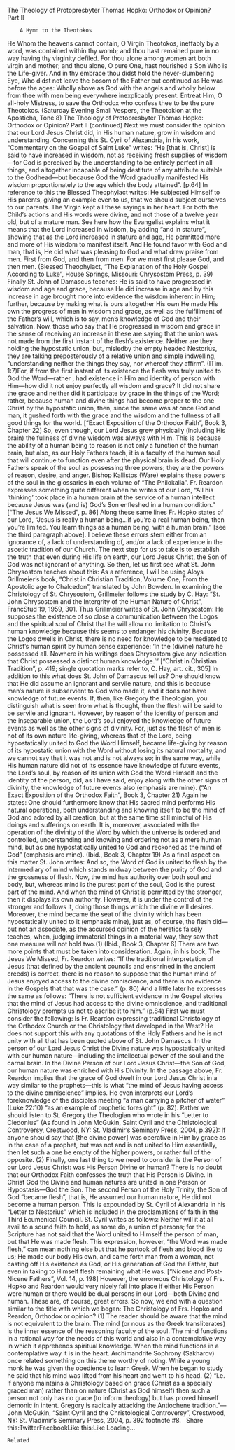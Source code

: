 The Theology of Protopresbyter Thomas Hopko: Orthodox or Opinion? Part II

		A Hymn to the Theotokos
He Whom the heavens cannot contain, O Virgin Theotokos, ineffably by a word, was contained within thy womb; and thou hast remained pure in no way having thy virginity defiled. For thou alone among women art both virgin and mother; and thou alone, O pure One, hast nourished a Son Who is the Life-giver. And in thy embrace thou didst hold the never-slumbering Eye, Who didst not leave the bosom of the Father but continued as He was before the ages: Wholly above as God with the angels and wholly below from thee with men being everywhere inexplicably present. Entreat Him, O all-holy Mistress, to save the Orthodox who confess thee to be the pure Theotokos. (Saturday Evening Small Vespers, the Theotokion at the Aposticha, Tone 8)
The Theology of Protopresbyter Thomas Hopko: Orthodox or Opinion? Part II (continued)
Next we must consider the opinion that our Lord Jesus Christ did, in His human nature, grow in wisdom and understanding. Concerning this St. Cyril of Alexandria, in his work, “Commentary on the Gospel of Saint Luke” writes: “He [that is, Christ] is said to have increased in wisdom, not as receiving fresh supplies of wisdom—for God is perceived by the understanding to be entirely perfect in all things, and altogether incapable of being destitute of any attribute suitable to the Godhead—but because God the Word gradually manifested His wisdom proportionately to the age which the body attained”. [p.64]
In reference to this the Blessed Theophylact writes:
He subjected Himself to His parents, giving an example even to us, that we should subject ourselves to our parents. The Virgin kept all these sayings in her heart. For both the Child’s actions and His words were divine, and not those of a twelve year old, but of a mature man. See here how the Evangelist explains what it means that the Lord increased in wisdom, by adding “and in stature”, showing that as the Lord increased in stature and age, He permitted more and more of His wisdom to manifest itself. And He found favor with God and man, that is, He did what was pleasing to God and what drew praise from men. First from God, and then from men. For we must first please God, and then men. (Blessed Theophylact, “The Explanation of the Holy Gospel According to Luke”, House Springs, Missouri: Chrysostom Press, p. 39)
Finally St. John of Damascus teaches:
He is said to have progressed in wisdom and age and grace, because He did increase in age and by this increase in age brought more into evidence the wisdom inherent in Him; further, because by making what is ours altogether His own He made His own the progress of men in wisdom and grace, as well as the fulfillment of the Father’s will, which is to say, men’s knowledge of God and their salvation. Now, those who say that He progressed in wisdom and grace in the sense of receiving an increase in these are saying that the union was not made from the first instant of the flesh’s existence. Neither are they holding the hypostatic union, but, misledby the empty headed Nestorius, they are talking preposterously of a relative union and simple indwelling, “understanding neither the things they say, nor whereof they affirm”. (ITim. 1:7)For, if from the first instant of its existence the flesh was truly united to God the Word—rather , had existence in Him and identity of person with Him—how did it not enjoy perfectly all wisdom and grace? It did not share the grace and neither did it participate by grace in the things of the Word; rather, because human and divine things had become proper to the one Christ by the hypostatic union, then, since the same was at once God and man, it gushed forth with the grace and the wisdom and the fullness of all good things for the world. [“Exact Exposition of the Orthodox Faith”, Book 3, Chapter 22]
So, even though, our Lord Jesus grew physically (including His brain) the fullness of divine wisdom was always with Him. This is because the ability of a human being to reason is not only a function of the human brain, but also, as our Holy Fathers teach, it is a faculty of the human soul that will continue to function even after the physical brain is dead. Our Holy Fathers speak of the soul as possessing three powers; they are the powers of reason, desire, and anger. Bishop Kallistos (Ware) explains these powers of the soul in the glossaries in each volume of “The Philokalia”. Fr. Reardon expresses something quite different when he writes of our Lord, “All his ‘thinking’ took place in a human brain at the service of a human intellect because Jesus was (and is) God’s Son enfleshed in a human condition.” [“The Jesus We Missed”, p. 86] Along these same lines Fr. Hopko states of our Lord, “Jesus is really a human being…if you’re a real human being, then you’re limited. You learn things as a human being, with a human brain.” [see the third paragraph above]. I believe these errors stem either from an ignorance of, a lack of understanding of, and/or a lack of experience in the ascetic tradition of our Church.
The next step for us to take is to establish the truth that even during His life on earth, our Lord Jesus Christ, the Son of God was not ignorant of anything. So then, let us first see what St. John Chrysostom teaches about this:
As a reference, I will be using Aloys Grillmeier’s book, “Christ in Christian Tradition, Volume One, From the Apostolic age to Chalcedon”, translated by John Bowden. In examining the Christology of St. Chrysostom, Grillmeier follows the study by C. Hay: “St. John Chrysostom and the Intergrity of the Human Nature of Christ”, FrancStud 19, 1959, 301. Thus Grillmeier writes of St. John Chrysostom: He supposes the existence of so close a communication between the Logos and the spiritual soul of Christ that he will allow no limitation to Christ’s human knowledge because this seems to endanger his divinity. Because the Logos dwells in Christ, there is no need for knowledge to be mediated to Christ’s human spirit by human sense experience: ‘In the (divine) nature he possessed all. Nowhere in his writings does Chrysostom give any indication that Christ possessed a distinct human knowledge.’” [“Christ in Christian Tradition”, p. 419; single quotation marks refer to, C. Hay, art. cit., 305]
In addition to this what does St. John of Damascus tell us?
One should know that He did assume an ignorant and servile nature, and this is because man’s nature is subservient to God who made it, and it does not have knowledge of future events. If, then, like Gregory the Theologian, you distinguish what is seen from what is thought, then the flesh will be said to be servile and ignorant. However, by reason of the identity of person and the inseparable union, the Lord’s soul enjoyed the knowledge of future events as well as the other signs of divinity. For, just as the flesh of men is not of its own nature life-giving, whereas that of the Lord, being hypostatically united to God the Word Himself, became life-giving by reason of its hypostatic union with the Word without losing its natural mortality, and we cannot say that it was not and is not always so; in the same way, while His human nature did not of its essence have knowledge of future events, the Lord’s soul, by reason of its union with God the Word Himself and the identity of the person, did, as I have said, enjoy along with the other signs of divinity, the knowledge of future events also (emphasis are mine). (“An Exact Exposition of the Orthodox Faith”, Book 3, Chapter 21)
Again he states:
One should furthermore know that His sacred mind performs His natural operations, both understanding and knowing itself to be the mind of God and adored by all creation, but at the same time still mindful of His doings and sufferings on earth. It is, moreover, associated with the operation of the divinity of the Word by which the universe is ordered and controlled, understanding and knowing and ordering not as a mere human mind, but as one hypostatically united to God and reckoned as the mind of God” (emphasis are mine). (Ibid., Book 3, Chapter 19)
As a final aspect on this matter St. John writes:
And so, the Word of God is united to flesh by the intermediary of mind which stands midway between the purity of God and the grossness of flesh. Now, the mind has authority over both soul and body, but, whereas mind is the purest part of the soul, God is the purest part of the mind. And when the mind of Christ is permitted by the stronger, then it displays its own authority. However, it is under the control of the stronger and follows it, doing those things which the divine will desires.
Moreover, the mind became the seat of the divinity which has been hypostatically  united to it (emphasis mine), just as, of course, the flesh did—but not an associate, as the accursed opinion of the heretics falsely teaches, when, judging immaterial things in a material way, they saw that one measure will not hold two.(1) (Ibid., Book 3, Chapter 6)
There are two more points that must be taken into consideration. Again, in his book, The Jesus We Missed, Fr. Reardon writes: “If the traditional interpretation of Jesus (that defined by the ancient councils and enshrined in the ancient creeds) is correct, there is no reason to suppose that the human mind of Jesus enjoyed access to the divine omniscience, and there is no evidence in the Gospels that that was the case.” (p. 80) And a little later he expresses the same as follows: “There is not sufficient evidence in the Gospel stories that the mind of Jesus had access to the divine omniscience, and traditional Christology prompts us not to ascribe it to him.” (p.84)
First we must consider the following: Is Fr. Reardon expressing traditional Christology of the Orthodox Church or the Christology that developed in the West? He does not support this with any quotations of the Holy Fathers and he is not unity with all that has been quoted above of St. John Damascus. In the person of our Lord Jesus Christ the Divine nature was hypostatically united with our human nature—including the intellectual power of the soul and the carnal brain. In the Divine Person of our Lord Jesus Christ—the Son of God, our human nature was enriched with His Divinity. In the passage above, Fr. Reardon implies that the grace of God dwelt in our Lord Jesus Christ in a way similar to the prophets—this is what “the mind of Jesus having access to the divine omniscience” implies. He even interprets our Lord’s foreknowledge of the disciples meeting “a man carrying a pitcher of water” (Luke 22:10) “as an example of prophetic foresight” (p. 82). Rather we should listen to St. Gregory the Theologian who wrote in his “Letter to Cledonius” (As found in John McGukin, Saint Cyril and the Christological Controversy, Crestwood, NY: St. Vladimir’s Seminary Press, 2004, p.392):
If anyone should say that [the divine power] was operative in Him by grace as in the case of a prophet, but was not and is not united to Him essentially, then let such a one be empty of the higher powers, or rather full of the opposite. (2)
Finally, one last thing to we need to consider is the Person of our Lord Jesus Christ: was His Person Divine or human? There is no doubt that our Orthodox Faith confesses the truth that His Person is Divine. In Christ God the Divine and human natures are united in one Person or Hypostasis—God the Son. The second Person of the Holy Trinity, the Son of God “became flesh”, that is, He assumed our human nature, He did not become a human person. This is expounded by St. Cyril of Alexandria in his “Letter to Nestorius” which is included in the proclamations of faith in the Third Ecumenical Council. St. Cyril writes as follows:
Neither will it at all avail to a sound faith to hold, as some do, a union of persons; for the Scripture has not said that the Word united to Himself the person of man, but that He was made flesh. This expression, however, “the Word was made flesh,” can mean nothing else but that he partook of flesh and blood like to us; He made our body His own, and came forth man from a woman, not casting off His existence as God, or His generation of God the Father, but even in taking to Himself flesh remaining what He was. [“Nicene and Post-Nicene Fathers”, Vol. 14, p. 198]
However, the erroneous Christology of Frs. Hopko and Reardon would very nicely fall into place if either His Person were human or there would be dual persons in our Lord—both Divine and human. These are, of course, great errors. So now, we end with a question similar to the title with which we began: The Christology of Frs. Hopko and Reardon, Orthodox or opinion?
(1) The reader should be aware that the mind is not equivalent to the brain. The mind (or nous as the Greek transliterates) is the inner essence of the reasoning faculty of the soul. The mind functions in a rational way for the needs of this world and also in a contemplative way in which it apprehends spiritual knowledge. When the mind functions in a contemplative way it is in the heart. Archimandrite Sophrony (Sakharov) once related something on this theme worthy of noting. While a young monk he was given the obedience to learn Greek. When he began to study he said that his mind was lifted from his heart and went to his head.
(2) “i.e. if anyone maintains a Christology based on grace (Christ as a specially graced man) rather than on nature (Christ as God himself) then such a person not only has no grace (to inform theology) but has proved himself demonic in intent. Gregory is radically attacking the Antiochene tradition.”—John McGukin, “Saint Cyril and the Christological Controversy”, Crestwood, NY: St. Vladimir’s Seminary Press, 2004, p. 392 footnote #8.
 
Share this:TwitterFacebookLike this:Like Loading...

	Related
			